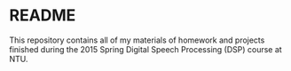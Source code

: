# README #

This repository contains all of my materials of homework and projects finished during the 2015 Spring Digital Speech Processing (DSP) course at NTU.